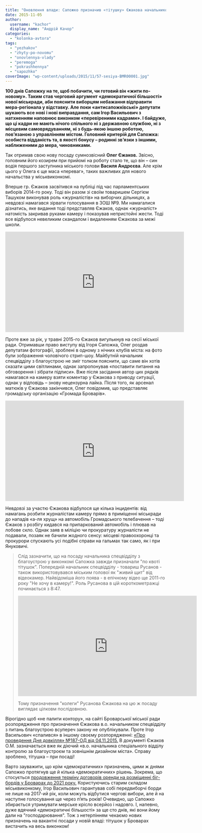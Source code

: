 ```yaml
---
title: "Оновлення влади: Сапожко призначив «тітушку» Єжакова начальником спецвідділу з благоустрою"
date: 2015-11-05
author: 
  username: "kachor"
  display_name: "Андрій Качор"
categories: 
  - "kolonka-avtora"
tags: 
  - "yezhakov"
  - "zhyty-po-novomu"
  - "onovlennya-vlady"
  - "peremoga"
  - "pokrashhennya"
  - "sapozhko"
coverImage: "wp-content/uploads/2015/11/57-sesiya-BMR00001.jpg"
---
```


**100 днів Сапожку на те, щоб побачити, чи готовий він «жити по-новому». Таким став черговий аргумент «демократичної більшості» нової міськради, аби пояснити виборцям небажання відправити мера-регіонала у відставку. Але поки «антисапожківські» депутати шукають все нові і нові виправдання, сам Ігор Васильович з натхненням наповнює виконком «перевіреними кадрами». І байдуже, що ці кадри не мають нічого спільного ні з державною службою, ні з місцевим самоврядуванням, ні з будь-якою іншою роботою, пов’язаною з управлінням містом. Головний критерій для Сапожка: особиста відданість та, в якості бонусу – родинні зв’язки з іншими, наближеними до мера, чиновниками.**

Так отримав свою нову посаду сумнозвісний **Олег Єжаков.** Звісно, головним його козирем при прийомі на роботу стало те, що він – син водія першого заступника міського голови **Василя Андрєєва**. Але крім цього у Олега є ще маса «переваг», таких важливих для нового начальства у міськвиконкомі.

Вперше гр. Єжаков засвітився на публіці під час парламентських виборів 2014-го року. Тоді він разом зі своїм товаришем Сергієм Ташуком виконував роль «журналістів» на виборчих дільницях, а невдовзі намагався зірвати голосування в ЗОШ №9. Ми намагалися дізнатись, яке видання тоді представляв Єжаков, однак «журналіст» натомість закривав руками камеру і показував непристойні жести. Тоді все відбулося невеликим скандалом і видаленням Єжакова за межі школи.

<iframe src="https://www.youtube.com/embed/w-oAVDY3ZL0" width="560" height="315" frameborder="0" allowfullscreen="allowfullscreen"></iframe>

Проте вже за рік, у травні 2015-го Єжаков вигулькнув на сесії міської ради. Отримавши право виступу від Ігоря Сапожка, Олег роздав депутатам фотографії, зроблені в одному з нічних клубів міста: на фото були зображення чоловічого стрип-шоу. Майбутній начальник спецвідділу з благоустрою не зміг толком пояснити, що саме він хотів сказати цими світлинами, однак запропонував «поставити питання на обговорення і зібрати підписи». Вже після засідання автор цих рядків намагався на камеру взяти коментар у Єжакова з приводу ситуації, однак у відповідь – знову нецензурна лайка. Після того, як арсенал матюків у Єжакова закінчився, Олег повідомив, що представляє громадську організацію «Громада Броварів».

<iframe src="https://www.youtube.com/embed/QgYbstk3coA" width="560" height="315" frameborder="0" allowfullscreen="allowfullscreen"></iframe>

Невдовзі за участю Єжакова відбулося ще кілька інцидентів: від намагань розбити журналістам камеру прямо в приміщенні міськради до нападів «а-ля хрущ» на автомобіль Громадського телебачення – тоді Єжаков з розбігу кидався на припаркований автомобіль і плював на лобове скло. Однак заяв в міліцію чи прокуратуру журналісти не подавали, позаяк не бачили жодного сенсу: місцеві правоохоронці та прокурори спускають усі подібні справи на гальмах так само, як і при Януковичі.

> Слід зазначити, що на посаду начальника спецвідділу з благоустрою у виконкомі Сапожка завжди призначали "по квоті тітушок". Попередній начальник спецвідділу - товариш Русанов - також використовувався міським голової як "живий щит" від відеокамер. Найвідоміша його поява - в епічному відео ще 2011-го року "Не хочу в камеру!". Роль Русанова в цій короткометражці починається з 8:47.
> 
> <iframe src="https://www.youtube.com/embed/77lwLGI6AKQ" width="560" height="315" frameborder="0" allowfullscreen="allowfullscreen"></iframe>
> 
> Тому призначення "колеги" Русанова Єжакова на цю ж посаду виглядає цілковм послідовною.

Вірогідно щоб «не палити контору», на сайті Броварської міської ради розпорядження про призначення Єжакова в.о. начальником спецвідділу з питань благоустрою всупереч закону не опублікували. Проте Ігор Васильович «спалився» в іншому своєму розпорядженні: [«Про проведення Дня довкілля» №187-ОД від 04.11.2015.](http://brovary-rada.gov.ua/rozporyadzhennya-m%D1%96skogo-golovi-v%D1%96d-04112015-%E2%84%96187-odpro-provedennya-dnya-dovk%D1%96llya) В документі Єжаков О.М. зазначається вже як діючий «в.о. начальника спеціального відділу контролю за благоустроєм та зовнішнім дизайном міста». Справу зроблено, тітушка – при посаді!

Варто зауважити, що крім «демократичних» призначень, цими ж днями Сапожко протягнув ще й кілька «демократичних» рішень. Зокрема, що стосується [продовження терміну договорів оренди на розміщенні біг-бордів у Броварах до 2021 року.](https://mpz.brovary.org/dozvoly-na-rozmishhennya-zovnishnoyi-reklamy-na-roky-vpered-vydav-brovarskyj-miskvykonkom/) Користуючись старим складом міськвиконкому, Ігор Васильович гарантував собі передвиборчі борди не лише на 2017-ий рік, коли можуть відбутися чергові вибори, але й на наступне голосування ще через п’ять років! Очевидно, що Сапожко збирається утримувати мерське крісло всерйоз і надовго. І, напевно, дуже вдячний «демократичні більшості» за ще сто днів, які вони йому дали на "господарювання". Тож з нетерпінням чекаємо нових призначень на вакантні посади у новій владі: тітушок у Броварах вистачить на весь виконком!
